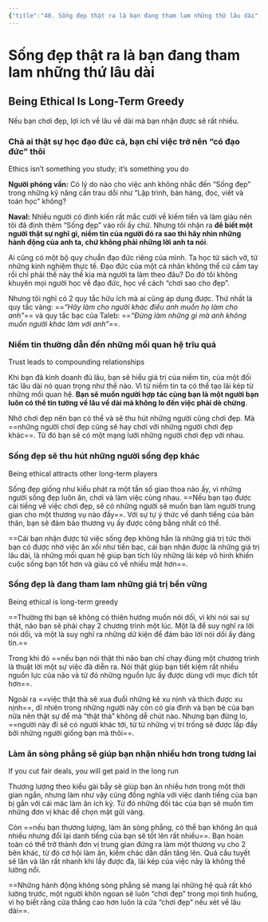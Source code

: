 ```yaml
---
{"title":"40. Sống đẹp thật ra là bạn đang tham lam những thứ lâu dài","author":["Naval Ravikant"],"type":"chapter","category":"finance","related":["[[💸 Làm giàu không cần may mắn]]"],"word-count":1024,"dg-publish":true,"dg-hide":true,"tags":["publish","Naval-Ravikant","finance","rich"],"deck":"Everything::Knowledge","anki tags":"knowledge","permalink":"/2-reading/books/lam-giau-khong-can-may-man-naval/40-song-dep-that-ra-la-ban-dang-tham-lam-nhung-thu-lau-dai/","hide":true,"dgPassFrontmatter":true}
---
```


# Sống đẹp thật ra là bạn đang tham lam những thứ lâu dài
## Being Ethical Is Long-Term Greedy  

Nếu bạn chơi đẹp, lợi ích về lâu về dài mà bạn nhận được sẽ rất nhiều.

### Chả ai thật sự học đạo đức cả, bạn chỉ việc trở nên “có đạo đức” thôi
Ethics isn’t something you study; it’s something you do

**Người phỏng vấn:** Có lý do nào cho việc anh không nhắc đến “Sống đẹp” trong những kỹ năng cần trau dồi như “Lập trình, bán hàng, đọc, viết và toán học” không?

**Naval:** Nhiều người có định kiến rất mắc cười về kiếm tiền và làm giàu nên tôi đã định thêm “Sống đẹp” vào rồi ấy chứ. Nhưng tôi nhận ra **để biết một người thật sự nghĩ gì, niềm tin của người đó ra sao thì hãy nhìn những hành động của anh ta, chứ không phải những lời anh ta nói**.

Ai cũng có một bộ quy chuẩn đạo đức riêng của mình. Ta học từ sách vở, từ những kinh nghiệm thực tế. Đạo đức của một cá nhân không thể cứ cầm tay rồi chỉ phải thế này thế kia mà người ta làm theo đâu? Do đó tôi không khuyên mọi người học về đạo đức, học về cách “chơi sao cho đẹp”.

Nhưng tôi nghĩ có 2 quy tắc hữu ích mà ai cũng áp dụng được. Thứ nhất là quy tắc vàng: ==*“Hãy làm cho người khác điều anh muốn họ làm cho anh”*== và quy tắc bạc của Taleb: ==*“Đừng làm những gì mà anh không muốn người khác làm với anh”*==.
<!--ID: 1697713945723-->


### Niềm tin thường dẫn đến những mối quan hệ trĩu quả
Trust leads to compounding relationships

Khi bạn đã kinh doanh đủ lâu, bạn sẽ hiểu giá trị của niềm tin, của một đối tác lâu dài nó quan trọng như thế nào. Vì từ niềm tin ta có thể tạo lãi kép từ những mối quan hệ. **Bạn sẽ muốn người hợp tác cùng bạn là một người bạn luôn có thể tin tưởng về lâu về dài mà không lo đến việc phải dè chừng**.

Nhờ chơi đẹp nên bạn có thể và sẽ thu hút những người cũng chơi đẹp. Mà ==những người chơi đẹp cũng sẽ hay chơi với những người chơi đẹp khác==. Từ đó bạn sẽ có một mạng lưới những người chơi đẹp với nhau.
<!--ID: 1697713945737-->


### Sống đẹp sẽ thu hút những người sống đẹp khác
Being ethical attracts other long-term players

Sống đẹp giống như kiểu phát ra một tần số giao thoa nào ấy, vì những người sống đẹp luôn ăn, chơi và làm việc cùng nhau. ==Nếu bạn tạo được cái tiếng về việc chơi đẹp, sẽ có những người sẽ muốn bạn làm người trung gian cho một thương vụ nào đấy==. Với sự tự ý thức về danh tiếng của bản thân, bạn sẽ đảm bảo thương vụ ấy được công bằng nhất có thể.
<!--ID: 1697713945752-->


==Cái bạn nhận được từ việc sống đẹp không hẳn là những giá trị tức thời bạn có được nhờ việc ăn xổi như tiền bạc, cái bạn nhận được là những giá trị lâu dài, là những mối quan hệ giúp bạn tích lũy những lãi kép vô hình khiến cuộc sống bạn tốt hơn và giàu có về nhiều mặt hơn==.
<!--ID: 1697713945773-->


### Sống đẹp là đang tham lam những giá trị bền vững
Being ethical is long-term greedy

==Thường thì bạn sẽ không có thiên hướng muốn nói dối, vì khi nói sai sự thật, não bạn sẽ phải chạy 2 chương trình một lúc. Một là để suy nghĩ ra lời nói dối, và một là suy nghĩ ra những dữ kiện để đảm bảo lời nói dối ấy đáng tin.== 
<!--ID: 1697713945786-->


Trong khi đó ==nếu bạn nói thật thì não bạn chỉ chạy đúng một chương trình là thuật lời một sự việc đã diễn ra. Nói thật giúp bạn tiết kiệm rất nhiều nguồn lực của não và từ đó những nguồn lực ấy được dùng với mục đích tốt hơn==.
<!--ID: 1697713945795-->


Ngoài ra ==việc thật thà sẽ xua đuổi những kẻ xu nịnh và thích được xu nịnh==, dĩ nhiên trong những người này còn có gia đình và bạn bè của bạn nữa nên thật sự để mà “thật thà” không dễ chút nào. Nhưng bạn đừng lo, ==người này đi sẽ có người khác tới, từ từ những vị trí trống sẽ được lấp đầy bởi những người giống bạn mà thôi==.
<!--ID: 1697713945806-->


### Làm ăn sòng phẳng sẽ giúp bạn nhận nhiều hơn trong tương lai
If you cut fair deals, you will get paid in the long run

Thương lượng theo kiểu gài bẫy sẽ giúp bạn ăn nhiều hơn trong một thời gian ngắn, nhưng làm như vậy cũng đồng nghĩa với việc danh tiếng của bạn bị gắn với cái mác làm ăn ích kỷ. Từ đó những đối tác của bạn sẽ muốn tìm những đơn vị khác để chọn mặt gửi vàng.

Còn ==nếu bạn thương lượng, làm ăn sòng phẳng, có thể bạn không ăn quá nhiều nhưng đổi lại danh tiếng của bạn sẽ tốt lên rất nhiều==. Bạn hoàn toàn có thể trở thành đơn vị trung gian đứng ra làm một thương vụ cho 2 bên khác, từ đó cơ hội làm ăn, kiếm chác dần dần tăng lên. Quả cầu tuyết sẽ lăn và lăn rất nhanh khi lấy được đà, lãi kép của việc này là không thể lường nổi.
<!--ID: 1697713945824-->


==Những hành động không sòng phẳng sẽ mang lại những hệ quả rất khó lường trước, một người khôn ngoan sẽ luôn “chơi đẹp” trong mọi tình huống, vì họ biết rằng cửa thắng cao hơn luôn là cửa “chơi đẹp” nếu xét về lâu dài==.
<!--ID: 1697713945835-->
